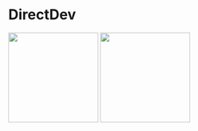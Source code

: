 #  <h> DirectDev</h>
<div>
<img height="180em"   align="center" src="https://github-readme-stats.vercel.app/api?username=Directinho&show_icons=true&theme=radical&include_all_commits=true&count_private=true"/>
<img height="180em"  align="center" src="https://github-readme-stats.vercel.app/api/top-langs/?username=Directinho&layout=compact&langs_count=7&theme=radical"/>                                       
</div>
<div>
</div>
